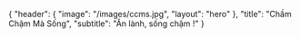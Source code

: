 {
    "header": {
       "image": "/images/ccms.jpg",
       "layout": "hero"
    },
    "title": "Chầm Chậm Mà Sống",
    "subtitle": "Ăn lành, sống chậm !"
}
